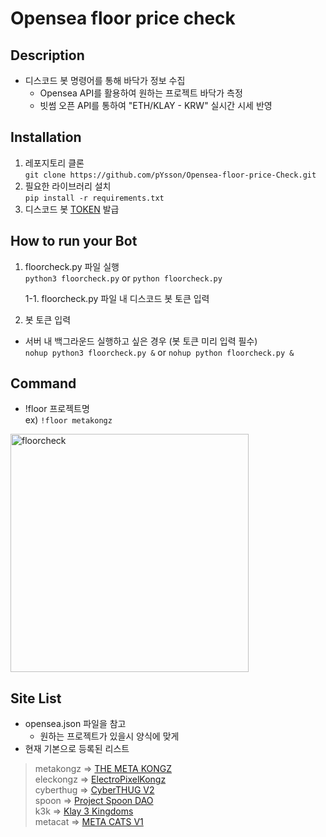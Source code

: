 # Opensea floor price check
## Description
- 디스코드 봇 명령어를 통해 바닥가 정보 수집
  - Opensea API를 활용하여 원하는 프로젝트 바닥가 측정
  - 빗썸 오픈 API를 통하여 "ETH/KLAY - KRW" 실시간 시세 반영

## Installation
1. 레포지토리 클론  
```git clone https://github.com/pYsson/Opensea-floor-price-Check.git```
2. 필요한 라이브러리 설치  
```pip install -r requirements.txt```
3. 디스코드 봇 [TOKEN](https://discord.com/developers/docs/intro) 발급

## How to run your Bot
1. floorcheck.py 파일 실행  
```python3 floorcheck.py``` or ```python floorcheck.py```  

    1-1. floorcheck.py 파일 내 디스코드 봇 토큰 입력  
2. 봇 토큰 입력  
- 서버 내 백그라운드 실행하고 싶은 경우 (봇 토큰 미리 입력 필수)  
```nohup python3 floorcheck.py &``` or ```nohup python floorcheck.py &```

## Command
- !floor 프로젝트명  
ex) ```!floor metakongz```  
<img width="381" alt="floorcheck" src="https://user-images.githubusercontent.com/97378861/148893847-4382861b-6b0e-4d58-a049-de159cd981e1.png">

## Site List
- opensea.json 파일을 참고
  -  원하는 프로젝트가 있을시 양식에 맞게 
- 현재 기본으로 등록된 리스트
> metakongz   =>    [THE META KONGZ](https://opensea.io/collection/the-meta-kongz)  
> eleckongz   =>    [ElectroPixelKongz](https://opensea.io/collection/electropixelkongz)  
> cyberthug   =>    [CyberTHUG V2](https://opensea.io/collection/cyberthug-v2)  
> spoon       =>    [Project Spoon DAO](https://opensea.io/collection/project-spoon-dao)  
> k3k         =>    [Klay 3 Kingdoms](https://opensea.io/collection/klay-3-kingdoms)  
> metacat     =>    [META CATS V1](https://opensea.io/collection/meta-cats-v1)  
